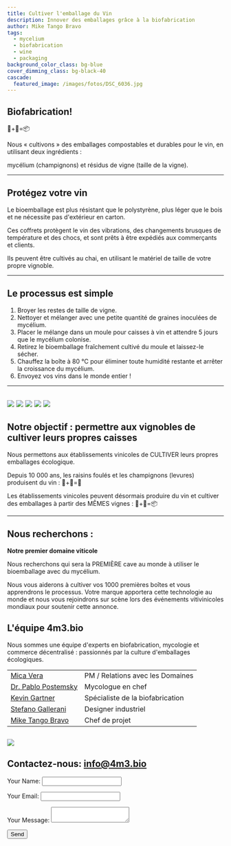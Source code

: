 ```yaml
---
title: Cultiver l'emballage du Vin
description: Innover des emballages grâce à la biofabrication
author: Mike Tango Bravo
tags:
  - mycelium
  - biofabrication
  - wine
  - packaging
background_color_class: bg-blue
cover_dimming_class: bg-black-40
cascade:
  featured_image: /images/fotos/DSC_6036.jpg
---
```


## Biofabrication! 
🍄+🍇=📦

Nous « cultivons » des emballages compostables et durables pour le vin, en utilisant deux ingrédients :

mycélium (champignons) et
résidus de vigne (taille de la vigne).

---

## Protégez votre vin

Le bioemballage est plus résistant que le polystyrène, plus léger que le bois et ne nécessite pas d'extérieur en carton.

Ces coffrets protègent le vin des vibrations, des changements brusques de température et des chocs, et sont prêts à être expédiés aux commerçants et clients.

Ils peuvent être cultivés au chai, en utilisant le matériel de taille de votre propre vignoble.

---

## Le processus est simple

1. Broyer les restes de taille de vigne.
2. Nettoyer et mélanger avec une petite quantité de graines inoculées de mycélium.
3. Placer le mélange dans un moule pour caisses à vin et attendre 5 jours que le mycélium colonise.
4. Retirez le bioemballage fraîchement cultivé du moule et laissez-le sécher.
5. Chauffez la boîte à 80 °C pour éliminer toute humidité restante et arrêter la croissance du mycélium.
6. Envoyez vos vins dans le monde entier !

---



![](images/fotos/telegram-cloud-photo-size-1-5017394165876633091-y.jpg)
![](images/fotos/2box_lid.jpg)
![](images/fotos/sixbottle.jpg)
![](images/fotos/empty_shadow.jpg)
![](images/fotos/IMG_3297.JPG)
---

## Notre objectif : permettre aux vignobles de cultiver leurs propres caisses

Nous permettons aux établissements vinicoles de CULTIVER leurs propres emballages écologique.

Depuis 10 000 ans, les raisins foulés et les champignons (levures) produisent du vin : 🍄+🍇=🍷

Les établissements vinicoles peuvent désormais produire du vin et cultiver des emballages à partir des MÊMES vignes : 🍄+🍇=📦

---

## Nous recherchons :

**Notre premier domaine viticole**

Nous recherchons qui sera la PREMIÈRE cave au monde à utiliser le bioemballage avec du mycélium.

Nous vous aiderons à cultiver vos 1000 premières boîtes et vous apprendrons le processus. Votre marque apportera cette technologie au monde et nous vous rejoindrons sur scène lors des événements vitivinicoles mondiaux pour soutenir cette annonce.
## L'équipe 4m3.bio

Nous sommes une équipe d'experts en biofabrication, mycologie et commerce décentralisé : passionnés par la culture d'emballages écologiques.


|                                                                                |                                  |
| ------------------------------------------------------------------------------ | -------------------------------- |
| [Mica Vera](https://www.linkedin.com/in/mica-vera-fernández-0b136a1/)          | PM / Relations avec les Domaines |
| [Dr. Pablo Postemsky](https://www.linkedin.com/in/pablo-d-postemsky-70009896/) | Mycologue en chef                |
| [Kevin Gartner](https://youtu.be/dQw4w9WgXcQ?si=-2hPaneFe2LBzwxd)              | Spécialiste de la biofabrication |
| [Stefano Gallerani ](https://www.linkedin.com/in/stefano-gallerani-8836001a0/) | Designer industriel              |
| [Mike Tango Bravo](https://www.linkedin.com/in/barrowmike/)                    | Chef de projet                   |
![](images/two_squares.jpg)
---

## Contactez-nous: info@4m3.bio

<form name="contact" method="POST" data-netlify="true">
  <input type="hidden" name="form-name" value="contact">
  <p><label>Your Name: <input type="text" name="name"></label></p>
  <p><label>Your Email: <input type="email" name="email"></label></p>
  <p><label>Your Message: <textarea name="message"></textarea></label></p>
  <p><button type="submit">Send</button></p>
</form>

